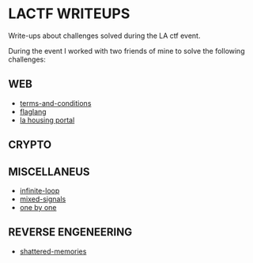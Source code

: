 # LACTF WRITEUPS 
Write-ups about challenges solved during the LA ctf event.

During the event I worked with two friends of mine to solve the following challenges:

## WEB
* [terms-and-conditions](/Web/terms-and-conditions/)
* [flaglang](/Web/flaglang/)
* [la housing portal](/Web/la_housing_portal/)

## CRYPTO


## MISCELLANEUS
* [infinite-loop](/Miscellaneus/infinite_loop/)
* [mixed-signals](/Miscellaneus/mixed_signals/)
* [one by one](/Miscellaneus/one_by_one/)

## REVERSE ENGENEERING
* [shattered-memories](/Reverse-eng/shattered-memories/)